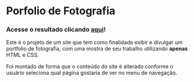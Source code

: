 
# Porfolio de Fotografia

### Acesse o resultado clicando [aqui](https://davinicoletto.github.io/portfolio-fotografia/)!

Este é o projeto de um site que tem como finalidade exibir e divulgar um portfolio de fotografia, com uma mostra de seu trabalho utilizando **apenas** HTML e CSS.   

Foi montado de forma que o conteúdo do site é alterado conforme o usuário seleciona qual página gostaria de ver no menu de navegação.